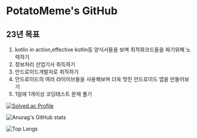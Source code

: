 PotatoMeme's GitHub
==================

## 23년 목표

1. kotlin in action,effective kotlin등 양식서들을 보며 최적화코드들을 짜기위해 노력하기
2. 정보처리 산업기사 취득하기
3. 안드로이드개발자로 취직하기
4. 안드로이드의 여러 라이이브들을 사용해보며 더욱 멋진 안드로이드 앱을 만들어보기
5. 1일에 1개이상 코딩테스트 문제 풀기



[![Solved.ac Profile](http://mazassumnida.wtf/api/v2/generate_badge?boj=kshk0897)](https://solved.ac/kshk0897/)

![Anurag's GitHub stats](https://github-readme-stats.vercel.app/api?username=PotatoMeme&show_icons=true&theme=radical)

![Top Langs](https://github-readme-stats.vercel.app/api/top-langs/?username=PotatoMeme&layout=compact&theme=tokyonight)
